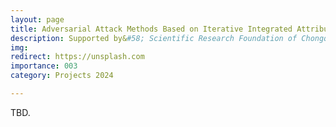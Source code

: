 ```yaml
---
layout: page
title: Adversarial Attack Methods Based on Iterative Integrated Attribution for Transferability of Features
description: Supported by&#58; Scientific Research Foundation of Chongqing University of Technology <br> Year&#58; 2024-2026 <br> Grant&#58; 3K(RMB) <br> Role&#58; PI
img:
redirect: https://unsplash.com
importance: 003
category: Projects 2024

---
```


TBD.
